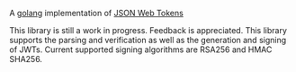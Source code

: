 A [golang](http://www.golang.org) implementation of [JSON Web Tokens](http://self-issued.info/docs/draft-jones-json-web-token.html)

This library is still a work in progress.  Feedback is appreciated.  This library supports the parsing and verification as well as the generation and signing of JWTs.  Current supported signing algorithms are RSA256 and HMAC SHA256.